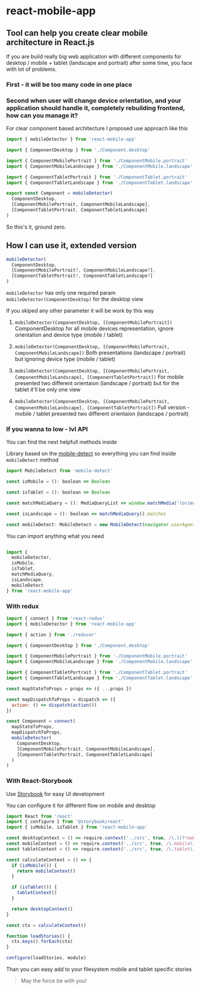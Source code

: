 # react-mobile-app

## Tool can help you create clear mobile architecture in React.js

If you are build really big web application with different components for desktop / mobile + tablet (landscape and portrait) after some time, you face with lot of problems.

### First - it will be too many code in one place

### Second when user will change device orientation, and your application should handle it, completely rebuilding frontend, how can you manage it?

For clear component based architecture I proposed use approach like this

```javascript
import { mobileDetector } from 'react-mobile-app'

import { ComponentDesktop } from './Component.desktop'

import { ComponentMobilePortrait } from './ComponentMobile.portrait'
import { ComponentMobileLandscape } from './ComponentMobile.landscape'

import { ComponentTabletPortrait } from './ComponentTablet.portrait'
import { ComponentTabletLandscape } from './ComponentTablet.landscape'

export const Component = mobileDetector(
  ComponentDesktop,
  [ComponentMobilePortrait, ComponentMobileLandscape],
  [ComponentTabletPortrait, ComponentTabletLandscape]
)
```

So this's it, ground zero.

## How I can use it, extended version

```javascript
mobileDetector(
  ComponentDesktop,
  [ComponentMobilePortrait?, ComponentMobileLandscape?],
  [ComponentTabletPortrait?, ComponentTabletLandscape?]
)
```

`mobileDetector` has only one required param `mobileDetector(ComponentDesktop)` for the desktop view

If you skiped any other parameter it will be work by this way

1. `mobileDetector(ComponentDesktop, [ComponentMobilePortrait])` 
ComponentDesktop for all mobile devices representation, ignore orientation and device type (mobile / tablet)

2. `mobileDetector(ComponentDesktop, [ComponentMobilePortrait, ComponentMobileLandscape])`
Both presentations (landscape / portrait) but ignoring device type (mobile / tablet)

3. `mobileDetector(ComponentDesktop, [ComponentMobilePortrait, ComponentMobileLandscape], [ComponentTabletPortrait])`
For mobile presented two different orientaion (landscape / portrait) but for the tablet it'll be only one view

4. `mobileDetector(ComponentDesktop, [ComponentMobilePortrait, ComponentMobileLandscape], [ComponentTabletPortrait])`
Full version - mobile / tablet presented two different orientaion (landscape / portrait)

### If you wanna to low - lvl API

You can find the next helpfull methods inside

Library based on the [mobile-detect](https://github.com/hgoebl/mobile-detect.js) so everything you can find inside `mobileDetect` method

```javascript
import MobileDetect from 'mobile-detect'

const isMobile = (): boolean => Boolean

const isTablet = (): boolean => Boolean

const matchMediaQuery = (): MediaQueryList => window.matchMedia('(orientation: landscape)')

const isLandscape = (): boolean => matchMediaQuery().matches

const mobileDetect: MobileDetect = new MobileDetect(navigator.userAgent)

```

You can import anything what you need

```javascript

import {
  mobileDetector,
  isMobile,
  isTablet,
  matchMediaQuery,
  isLandscape,
  mobileDetect
} from 'react-mobile-app'

```

### With redux

```javascript
import { connect } from 'react-redux'
import { mobileDetector } from 'react-mobile-app'

import { action } from './reducer'

import { ComponentDesktop } from './Component.desktop'

import { ComponentMobilePortrait } from './ComponentMobile.portrait'
import { ComponentMobileLandscape } from './ComponentMobile.landscape'

import { ComponentTabletPortrait } from './ComponentTablet.portrait'
import { ComponentTabletLandscape } from './ComponentTablet.landscape'

const mapStateToProps = props => ({ ...props })

const mapDispatchToProps = dispatch => ({
  action: () => dispatch(action())
})

const Component = connect(
  mapStateToProps,
  mapDispatchToProps,
  mobileDetector(
    ComponentDesktop,
    [ComponentMobilePortrait, ComponentMobileLandscape],
    [ComponentTabletPortrait, ComponentTabletLandscape]
  )
)
```

### With React-Storybook

Use [Storybook](https://github.com/storybooks/storybook) for easy UI development

You can configure it for different flow on mobile and desktop

```javascript
import React from 'react'
import { configure } from '@storybook/react'
import { isMobile, isTablet } from 'react-mobile-app'

const desktopContext = () => require.context('../src', true, /\.((?!mobile)|(?!tablet))\..*\.story\.js$/)
const mobileContext = () => require.context('../src', true, /\.mobile\.story\.js$/)
const tabletContext = () => require.context('../src', true, /\.tablet\.story\.js$/)

const calculateContext = () => {
  if (isMobile()) {
    return mobileContext()
  }

  if (isTablet()) {
    tabletContext()
  }

  return desktopContext()
}

const ctx = calculateContext()

function loadStories() {
  ctx.keys().forEach(ctx)
}

configure(loadStories, module)

```

Than you can easy add to your filesystem mobile and tablet specific stories

> May the force be with you!
